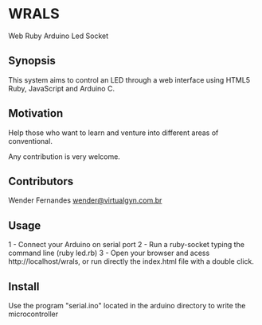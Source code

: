 # WRALS
Web Ruby Arduino Led Socket

## Synopsis
This system aims to control an LED through a web interface using HTML5 Ruby, JavaScript and Arduino C.

## Motivation
Help those who want to learn and venture into different areas of conventional.

Any contribution is very welcome.

## Contributors

Wender Fernandes <wender@virtualgyn.com.br>

## Usage
1 - Connect your Arduino on serial port
2 - Run a ruby-socket typing the command line (ruby led.rb)
3 - Open your browser and acess http://localhost/wrals, or run directly the index.html file with a double click.

## Install
Use the program "serial.ino" located in the arduino directory to write the microcontroller